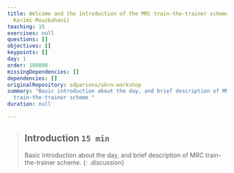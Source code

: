 ```yaml
---
title: Welcome and the introduction of the MRC train-the-trainer scheme (Hamid
  Karimi-Rouzbahani)
teaching: 15
exercises: null
questions: []
objectives: []
keypoints: []
day: 1
order: 100000
missingDependencies: []
dependencies: []
originalRepository: sdparsons/ukrn-workshop
summary: "Basic introduction about the day, and brief description of MRC
  train-the-trainer scheme "
duration: null

---
```

> ## Introduction `15 min`
> Basic introduction about the day, and brief description of MRC train-the-trainer scheme.
{: .discussion}



